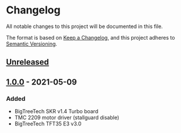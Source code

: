 # Changelog
All notable changes to this project will be documented in this file.

The format is based on [Keep a Changelog](https://keepachangelog.com/en/1.0.0/),
and this project adheres to [Semantic Versioning](https://semver.org/spec/v2.0.0.html).

## [Unreleased]

## [1.0.0] - 2021-05-09
### Added
- BigTreeTech SKR v1.4 Turbo board
- TMC 2209 motor driver (stallguard disable)
- BigTreeTech TFT35 E3 v3.0

[Unreleased]: https://github.com/gdelpierre/ender_3_pro/compare/v1.0.0...HEAD
[1.0.0]: https://github.com/gdelpierre/ender_3_pro/releases/tag/v1.0.0
